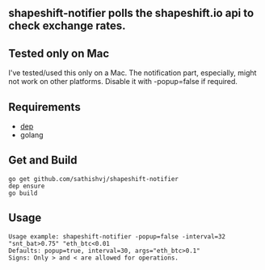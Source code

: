 ## shapeshift-notifier polls the shapeshift.io api to check exchange rates.

## Tested only on Mac
I've tested/used this only on a Mac.
The notification part, especially, might not work on other platforms.  Disable it with -popup=false if required.

## Requirements
* [dep](https://github.com/golang/dep)
* golang

## Get and Build
	go get github.com/sathishvj/shapeshift-notifier
	dep ensure
	go build

## Usage
	Usage example: shapeshift-notifier -popup=false -interval=32 "snt_bat>0.75" "eth_btc<0.01
	Defaults: popup=true, interval=30, args="eth_btc>0.1"
	Signs: Only > and < are allowed for operations.

